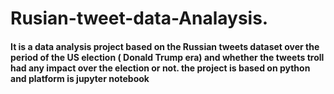 # Rusian-tweet-data-Analaysis. 
#### It is a data analysis project based on the Russian tweets dataset over the period of the US election ( Donald Trump era) and whether the tweets troll had any impact over the election or not. the project is based on python and platform is jupyter notebook
